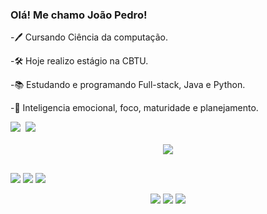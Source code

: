 ### Olá! Me chamo João Pedro!

-🖊 Cursando Ciência da computação.

-🛠 Hoje realizo estágio na CBTU.

-📚 Estudando e programando Full-stack, Java e Python.

-🧠 Inteligencia emocional, foco, maturidade e planejamento.

  <kbd align="center">
   <img src="https://github-readme-streak-stats-five-lac.vercel.app?user=JoaoPedroAmaral&theme=merko&card_width=1000&background=161b22&stroke=393f48&border=161b22&exclude_days=Sun%2CSat"/>
   <img src="https://github-readme-stats.vercel.app/api/top-langs/?username=JoaoPedroAmaral&layout=donut&bg_color=161b22&border_color=393f48&theme=merko&card_width=950&langs_count=5"/>
  </kbd>
    
<div style="display: inline_block" align="center"><br>
      <img src="https://skillicons.dev/icons?i=java,css,html,js,py,java,spring,wordpress,typescript,nodejs,angular&perline=4" />
</div>
  
##  
  
<div> 
  <a href="https://instagram.com/tyttuus" target="_blank"><img src="https://img.shields.io/badge/-Instagram-%23E4405F?style=for-the-badge&logo=instagram&logoColor=white" target="_blank"></a>
  <a href = "mailto:joaopedro251900@gmail.com"><img src="https://img.shields.io/badge/-Gmail-%23333?style=for-the-badge&logo=gmail&logoColor=white" target="_blank"></a>
  <a href="https://www.linkedin.com/in/joao-pedro-amaral-rosa-8a36b61a2/" target="_blank"><img src="https://img.shields.io/badge/-LinkedIn-%230077B5?style=for-the-badge&logo=linkedin&logoColor=white" target="_blank"></a> 
  
 <p align='center'>
    <a href="https://dev.mysql.com/downloads/">
   <img src="https://skillicons.dev/icons?i=mysql"/></a>
   <a href="https://www.eclipse.org/downloads/"/>
    <img src="https://skillicons.dev/icons?i=eclipse"/></a>
   <a href="https://code.visualstudio.com/download"/>
    <img src="https://skillicons.dev/icons?i=vscode"/></a>

</p>
</div>

